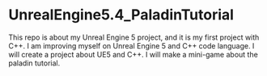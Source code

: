 # UnrealEngine5.4_PaladinTutorial
This repo is about my Unreal Engine 5 project, and it is my first project with C++. I am improving myself on Unreal Engine 5 and C++ code language. I will create a project about UE5 and C++. I will make a mini-game about the paladin tutorial.
